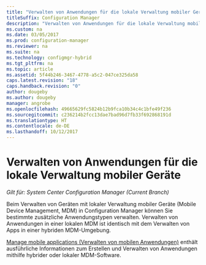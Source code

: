 ```yaml
---
title: "Verwalten von Anwendungen für die lokale Verwaltung mobiler Geräte"
titleSuffix: Configuration Manager
description: "Verwalten von Anwendungen für die lokale Verwaltung mobiler Geräte."
ms.custom: na
ms.date: 03/05/2017
ms.prod: configuration-manager
ms.reviewer: na
ms.suite: na
ms.technology: configmgr-hybrid
ms.tgt_pltfrm: na
ms.topic: article
ms.assetid: 5f44b246-3467-4778-a5c2-047ce325da58
caps.latest.revision: "18"
caps.handback.revision: "0"
author: dougeby
ms.author: dougeby
manager: angrobe
ms.openlocfilehash: 49665629fc5824b12b9fca10b34c4c1bfe49f236
ms.sourcegitcommit: c236214b2fcc13dae7bad96d7fb33f692868191d
ms.translationtype: HT
ms.contentlocale: de-DE
ms.lasthandoff: 10/12/2017
---
```

# <a name="manage-applications-for-on-premises-mobile-device-management"></a>Verwalten von Anwendungen für die lokale Verwaltung mobiler Geräte

*Gilt für: System Center Configuration Manager (Current Branch)*

Beim Verwalten von Geräten mit lokaler Verwaltung mobiler Geräte (Mobile Device Management, MDM) in Configuration Manager können Sie bestimmte zusätzliche Anwendungstypen verwalten. Verwalten von Anwendungen in einer lokalen MDM ist identisch mit dem Verwalten von Apps in einer hybriden MDM-Umgebung.

[Manage mobile applications (Verwalten von mobilen Anwendungen)](management-tasks-applications.md) enthält ausführliche Informationen zum Erstellen und Verwalten von Anwendungen mithilfe hybrider oder lokaler MDM-Software.
